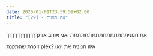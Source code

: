 ```yaml
---
date: 2025-01-01T23:59:59+02:00
title: "[29] - את חנונית"
---
```

את חנוניתתתתתתתתתתתתתתתת ואני אוהב אותךךךךךךךךךךךך

זוכרת שהתקנת plex? איזו חנונית את יואו